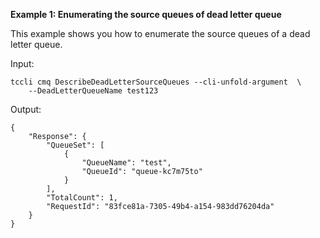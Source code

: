 **Example 1: Enumerating the source queues of dead letter queue**

This example shows you how to enumerate the source queues of a dead letter queue.

Input: 

```
tccli cmq DescribeDeadLetterSourceQueues --cli-unfold-argument  \
    --DeadLetterQueueName test123
```

Output: 
```
{
    "Response": {
        "QueueSet": [
            {
                "QueueName": "test",
                "QueueId": "queue-kc7m75to"
            }
        ],
        "TotalCount": 1,
        "RequestId": "83fce81a-7305-49b4-a154-983dd76204da"
    }
}
```

